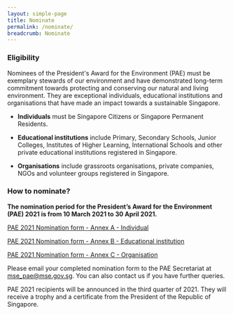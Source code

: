 ```yaml
---
layout: simple-page
title: Nominate
permalink: /nominate/
breadcrumb: Nominate
---
```


### Eligibility

Nominees of the President's Award for the Environment (PAE) must be exemplary stewards of our environment and have demonstrated long-term commitment towards protecting and conserving our natural and living environment. They are exceptional individuals, educational institutions and organisations that have made an impact towards a sustainable Singapore.

* **Individuals** must be Singapore Citizens or Singapore Permanent Residents.

* **Educational institutions** include Primary, Secondary Schools, Junior Colleges, Institutes of Higher Learning, International Schools and other private educational institutions registered in Singapore.

* **Organisations** include grassroots organisations, private companies, NGOs and volunteer groups registered in Singapore.

### How to nominate?

**The nomination period for the President’s Award for the Environment (PAE) 2021 is from 10 March 2021 to 30 April 2021.**

[PAE 2021 Nomination form - Annex A - Individual](/forms/pae-2021-Annex-A.docx)

[PAE 2021 Nomination form - Annex B - Educational institution](/forms/pae-2021-Annex-B.docx)

[PAE 2021 Nomination form - Annex C - Organisation](/forms/pae-2021-Annex-C.docx)

Please email your completed nomination form to the PAE Secretariat at <mse_pae@mse.gov.sg>. You can also contact us if you have further queries.

PAE 2021 recipients will be announced in the third quarter of 2021. They will receive a trophy and a certificate from the President of the Republic of Singapore.
